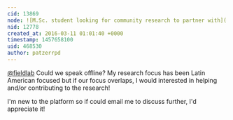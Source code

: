 ```yaml
---
cid: 13869
node: ![M.Sc. student looking for community research to partner with](../notes/patzerrpd/03-07-2016/m-sc-student-looking-for-community-research-to-partner-with)
nid: 12778
created_at: 2016-03-11 01:01:40 +0000
timestamp: 1457658100
uid: 468530
author: patzerrpd
---
```


[@fieldlab](/profile/fieldlab) Could we speak offline? My research focus has been Latin American focused but if our focus overlaps, I would interested in helping and/or contributing to the research!

I'm new to the platform so if could email me to discuss further, I'd appreciate it!